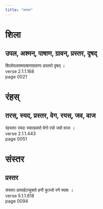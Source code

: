 ```yaml
---
title: "प्रस्तर"
---
```


# शिला
## उपल, अश्मन्, पाषाण, ग्रावन्, प्रस्तर, दृषद्
शिलोपलाश्मपाषाणग्रावाणः प्रस्तरो दृषत् ।<br />verse 2.1.1.168<br />page 0021

# रंहस्
## तरस्, स्यद, प्रस्तर, वेग, रयस्, जव, वाज
रंहस्तरः स्यदः स्यात्प्रसरो वेगो रयो जवो वाजः ।<br />verse 2.1.1.443<br />page 0051

# संस्तर
## प्रस्तर
संस्तरः प्रस्तहेऽप्युक्तो हनौ कुञ्जो रणे स्पशः ।<br />verse 5.1.1.818<br />page 0094

